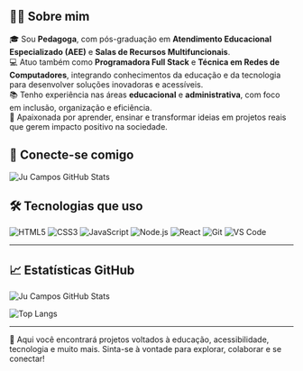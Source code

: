 ## 👩‍🏫 Sobre mim

🎓 Sou **Pedagoga**, com pós-graduação em **Atendimento Educacional Especializado (AEE)** e **Salas de Recursos Multifuncionais**.  
💻 Atuo também como **Programadora Full Stack** e **Técnica em Redes de Computadores**, integrando conhecimentos da educação e da tecnologia para desenvolver soluções inovadoras e acessíveis.  
📚 Tenho experiência nas áreas **educacional** e **administrativa**, com foco em inclusão, organização e eficiência.  
🚀 Apaixonada por aprender, ensinar e transformar ideias em projetos reais que gerem impacto positivo na sociedade.


## 🔗 Conecte-se comigo

![Ju Campos GitHub Stats](https://github-readme-stats.vercel.app/api?username=judiaoficial&theme=transparent&bg_color=000&border_color=30A3DC&show_icons=true&icon_color=30A3DC&title_color=E94D5F&text_color=FFF)


## 🛠️ Tecnologias que uso

![HTML5](https://img.shields.io/badge/HTML5-E34F26?style=for-the-badge&logo=html5&logoColor=white)
![CSS3](https://img.shields.io/badge/CSS3-1572B6?style=for-the-badge&logo=css3&logoColor=white)
![JavaScript](https://img.shields.io/badge/JavaScript-F7DF1E?style=for-the-badge&logo=javascript&logoColor=black)
![Node.js](https://img.shields.io/badge/Node.js-339933?style=for-the-badge&logo=nodedotjs&logoColor=white)
![React](https://img.shields.io/badge/React-20232A?style=for-the-badge&logo=react&logoColor=61DAFB)
![Git](https://img.shields.io/badge/Git-F05032?style=for-the-badge&logo=git&logoColor=white)
![VS Code](https://img.shields.io/badge/VS_Code-007ACC?style=for-the-badge&logo=visual-studio-code&logoColor=white)

---

## 📈 Estatísticas GitHub

![Ju Campos GitHub Stats](https://github-readme-stats.vercel.app/api?username=judiaoficial&theme=transparent&bg_color=000&border_color=30A3DC&show_icons=true&icon_color=30A3DC&title_color=E94D5F&text_color=FFF)

![Top Langs](https://github-readme-stats-git-masterrstaa-rickstaa.vercel.app/api/top-langs/?username=judiaoficial&bg_color=000&border_color=30A3DC&title_color=E94D5F&text_color=FFF)

---

📌 Aqui você encontrará projetos voltados à educação, acessibilidade, tecnologia e muito mais. Sinta-se à vontade para explorar, colaborar e se conectar!
